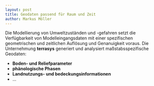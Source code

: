 ```yaml
---
layout: post
title: Geodaten passend für Raum und Zeit
author: Markus Möller
---
```


Die Modellierung von Umweltzuständen und -gefahren setzt die Verfügbarkeit von Modelleingangsdaten mit einer spezifischen geometrischen und zeitlichen Auflösung und Genanuigkeit voraus. Die Unternehmung **terrasys** generiert und analysiert maßstabsspezifische Geodaten:
* **Boden- und Reliefparameter**
* **phänologische Phasen**
* **Landnutzungs- und bedeckungsinformationen**
* ...
